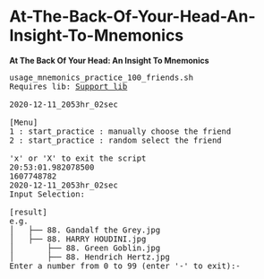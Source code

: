 # At-The-Back-Of-Your-Head-An-Insight-To-Mnemonics
<b>At The Back Of Your Head: An Insight To Mnemonics</b>

<pre>
usage_mnemonics_practice_100_friends.sh
Requires lib: <a href="https://github.com/Mikail-Eliyah/openssl_at_1st_sight">Support lib</a>  

2020-12-11_2053hr_02sec

[Menu]
1 : start_practice : manually choose the friend
2 : start_practice : random select the friend

'x' or 'X' to exit the script
20:53:01.982078500
1607748782
2020-12-11_2053hr_02sec
Input Selection:

[result]
e.g.
│   ├── 88. Gandalf the Grey.jpg
│   ├── 88. HARRY HOUDINI.jpg
│       ├── 88. Green Goblin.jpg
│       ├── 88. Hendrich Hertz.jpg
Enter a number from 0 to 99 (enter '-' to exit):-

</pre>
